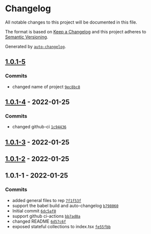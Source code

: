 # Changelog

All notable changes to this project will be documented in this file.

The format is based on [Keep a Changelog](https://keepachangelog.com/en/1.0.0/)
and this project adheres to [Semantic Versioning](https://semver.org/spec/v2.0.0.html).

Generated by [`auto-changelog`](https://github.com/CookPete/auto-changelog).

## [1.0.1-5](https://github.com/kbespalyi/react_hooks/compare/1.0.1-4...1.0.1-5)

### Commits

- changed name of project [`9ec8bc8`](https://github.com/kbespalyi/react_hooks/commit/9ec8bc8b4666da8cc75066779f9ea10116d7cc5c)

## [1.0.1-4](https://github.com/kbespalyi/react_hooks/compare/1.0.1-3...1.0.1-4) - 2022-01-25

### Commits

- changed github-ci [`1c94436`](https://github.com/kbespalyi/react_hooks/commit/1c94436f793052c205a88210753fa16c7f149671)

## [1.0.1-3](https://github.com/kbespalyi/react_hooks/compare/1.0.1-2...1.0.1-3) - 2022-01-25

## [1.0.1-2](https://github.com/kbespalyi/react_hooks/compare/1.0.1-1...1.0.1-2) - 2022-01-25

## 1.0.1-1 - 2022-01-25

### Commits

- added general files to rep [`7f1f53f`](https://github.com/kbespalyi/react_hooks/commit/7f1f53f4dfdca90c688621c87aebc1d0c5e402ab)
- support the babel build and auto-changelog [`b798060`](https://github.com/kbespalyi/react_hooks/commit/b798060cc5c3a48de345e48fabcefefabc6bd822)
- Initial commit [`6dc5af0`](https://github.com/kbespalyi/react_hooks/commit/6dc5af0fb78486cb39241bd6fd53142c71cdf333)
- support github ci-actions [`bb7ad0a`](https://github.com/kbespalyi/react_hooks/commit/bb7ad0ae875136623fce2e944cea265d1726a220)
- changed README [`6d57c6f`](https://github.com/kbespalyi/react_hooks/commit/6d57c6f995b34e5e5cf4e9070b1fa9cf0a8191ac)
- exposed stateful collections to index.tsx [`fe55fbb`](https://github.com/kbespalyi/react_hooks/commit/fe55fbbb9dc84c856688a66864060e5f674f587f)
